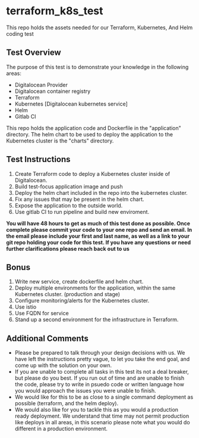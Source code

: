 #  terraform_k8s_test
This repo holds the assets needed for our Terraform, Kubernetes, And Helm coding test

## Test Overview
The purpose of this test is to demonstrate your knowledge in the following areas: 
* Digitalocean Provider
* Digitalocean container registry 
* Terraform
* Kubernetes [Digitalocean kubernetes service] 
* Helm
* Gitlab CI 

This repo holds the application code and Dockerfile in the "application" directory. The helm chart to be used to deploy the application to the Kubernetes cluster is the "charts" directory. 

## Test Instructions
1) Create Terraform code to deploy a Kubernetes cluster inside of Digitalocean. 
2) Build test-focus application image and push 
3) Deploy the helm chart included in the repo into the kubernetes cluster.  
4) Fix any issues that may be present in the helm chart.
5) Expose the application to the outside world.  
6) Use gitlab CI to run pipeline and build new enviroment.

**You will have 48 hours to get as much of this test done as possible. Once complete please commit your code to your one repo and send an email. In the email please include your first and last name, as well as a link to your git repo holding your code for this test. If you have any questions or need further clarifications please reach back out to us**


## Bonus
1) Write new service, create dockerfile and helm chart.
2) Deploy multiple environments for the application, within the same Kubernetes cluster. (production and stage)
3) Configure monitoring/alerts for the Kubernetes cluster. 
4) Use istio 
5) Use FQDN for service
6) Stand up a second environment for the infrastructure in Terraform. 

## Additional Comments
* Please be prepared to talk through your design decisions with us. We have left the instructions pretty vague, to let you take the end goal, and come up with the solution on your own. 
* If you are unable to complete all tasks in this test its not a deal breaker, but please do you best. If you run out of time and are unable to finish the code, please try to write in psuedo code or written language how you would approach the issues you were unable to finish.
* We would like for this to be as close to a single command deployment as possible (terraform, and the helm deploy). 
* We would also like for you to tackle this as you would a production ready deployment. We understand that time may not permit production like deploys in all areas, in this scenario please note what you would do different in a production environment.





